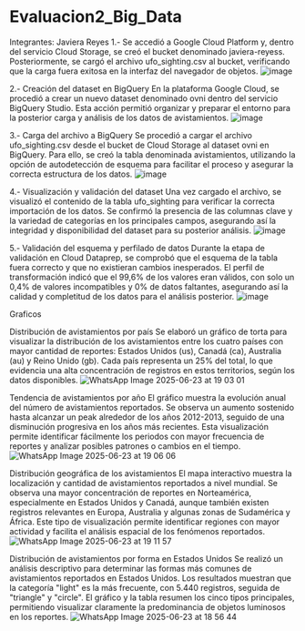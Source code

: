 # Evaluacion2_Big_Data
Integrantes: Javiera Reyes
1.- Se accedió a Google Cloud Platform y, dentro del servicio Cloud Storage, se creó el bucket denominado javiera-reyess. Posteriormente, se cargó el archivo ufo_sighting.csv al bucket, verificando que la carga fuera exitosa en la interfaz del navegador de objetos.
![image](https://github.com/user-attachments/assets/07a8dd44-c449-4fb4-85a2-d4f5cac31d0d)

2.- Creación del dataset en BigQuery
En la plataforma Google Cloud, se procedió a crear un nuevo dataset denominado ovni dentro del servicio BigQuery Studio. Esta acción permitió organizar y preparar el entorno para la posterior carga y análisis de los datos de avistamientos.
![image](https://github.com/user-attachments/assets/d668d37d-0a85-4c4d-a0b0-d41f4a43a974)

3.- Carga del archivo a BigQuery
Se procedió a cargar el archivo ufo_sighting.csv desde el bucket de Cloud Storage al dataset ovni en BigQuery. Para ello, se creó la tabla denominada avistamientos, utilizando la opción de autodetección de esquema para facilitar el proceso y asegurar la correcta estructura de los datos.
![image](https://github.com/user-attachments/assets/5364cb5d-afe7-4e30-87bc-0dae4af582a9)

4.- Visualización y validación del dataset
Una vez cargado el archivo, se visualizó el contenido de la tabla ufo_sighting para verificar la correcta importación de los datos. Se confirmó la presencia de las columnas clave y la variedad de categorías en los principales campos, asegurando así la integridad y disponibilidad del dataset para su posterior análisis.
![image](https://github.com/user-attachments/assets/6e700af1-2040-42b5-9db7-f7830a14c617)

5.- Validación del esquema y perfilado de datos
Durante la etapa de validación en Cloud Dataprep, se comprobó que el esquema de la tabla fuera correcto y que no existieran cambios inesperados. El perfil de transformación indicó que el 99,6% de los valores eran válidos, con solo un 0,4% de valores incompatibles y 0% de datos faltantes, asegurando así la calidad y completitud de los datos para el análisis posterior.
![image](https://github.com/user-attachments/assets/f7d18383-59d2-40cb-acf3-7dd1ee75c95f)

Graficos

Distribución de avistamientos por país
Se elaboró un gráfico de torta para visualizar la distribución de los avistamientos entre los cuatro países con mayor cantidad de reportes: Estados Unidos (us), Canadá (ca), Australia (au) y Reino Unido (gb). Cada país representa un 25% del total, lo que evidencia una alta concentración de registros en estos territorios, según los datos disponibles.
![WhatsApp Image 2025-06-23 at 19 03 01](https://github.com/user-attachments/assets/391af669-20d5-4d88-b84b-56921929b91e)

Tendencia de avistamientos por año
El gráfico muestra la evolución anual del número de avistamientos reportados. Se observa un aumento sostenido hasta alcanzar un peak alrededor de los años 2012-2013, seguido de una disminución progresiva en los años más recientes. Esta visualización permite identificar fácilmente los periodos con mayor frecuencia de reportes y analizar posibles patrones o cambios en el tiempo.
![WhatsApp Image 2025-06-23 at 19 06 06](https://github.com/user-attachments/assets/eccb5071-e997-4f21-94ad-3a3a7227134d)

Distribución geográfica de los avistamientos
El mapa interactivo muestra la localización y cantidad de avistamientos reportados a nivel mundial. Se observa una mayor concentración de reportes en Norteamérica, especialmente en Estados Unidos y Canadá, aunque también existen registros relevantes en Europa, Australia y algunas zonas de Sudamérica y África. Este tipo de visualización permite identificar regiones con mayor actividad y facilita el análisis espacial de los fenómenos reportados.
![WhatsApp Image 2025-06-23 at 19 11 57](https://github.com/user-attachments/assets/6159d413-9a50-441c-81b8-089657183921)

Distribución de avistamientos por forma en Estados Unidos
Se realizó un análisis descriptivo para determinar las formas más comunes de avistamientos reportados en Estados Unidos. Los resultados muestran que la categoría "light" es la más frecuente, con 5.440 registros, seguida de "triangle" y "circle". El gráfico y la tabla resumen los cinco tipos principales, permitiendo visualizar claramente la predominancia de objetos luminosos en los reportes.
![WhatsApp Image 2025-06-23 at 18 56 44](https://github.com/user-attachments/assets/5e7e87fb-1ead-4d74-852a-5afafa1417d8)
